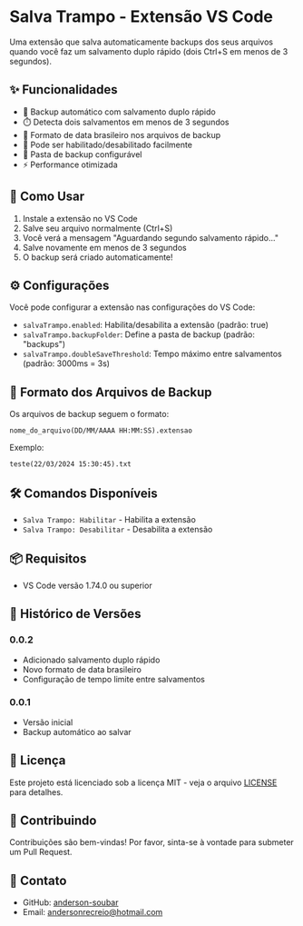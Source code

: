 # Salva Trampo - Extensão VS Code

Uma extensão que salva automaticamente backups dos seus arquivos quando você faz um salvamento duplo rápido (dois Ctrl+S em menos de 3 segundos).

## ✨ Funcionalidades

- 💾 Backup automático com salvamento duplo rápido
- ⏱️ Detecta dois salvamentos em menos de 3 segundos
- 📅 Formato de data brasileiro nos arquivos de backup
- 🔄 Pode ser habilitado/desabilitado facilmente
- 📁 Pasta de backup configurável
- ⚡ Performance otimizada

## 🚀 Como Usar

1. Instale a extensão no VS Code
2. Salve seu arquivo normalmente (Ctrl+S)
3. Você verá a mensagem "Aguardando segundo salvamento rápido..."
4. Salve novamente em menos de 3 segundos
5. O backup será criado automaticamente!

## ⚙️ Configurações

Você pode configurar a extensão nas configurações do VS Code:

- `salvaTrampo.enabled`: Habilita/desabilita a extensão (padrão: true)
- `salvaTrampo.backupFolder`: Define a pasta de backup (padrão: "backups")
- `salvaTrampo.doubleSaveThreshold`: Tempo máximo entre salvamentos (padrão: 3000ms = 3s)

## 📝 Formato dos Arquivos de Backup

Os arquivos de backup seguem o formato:
```
nome_do_arquivo(DD/MM/AAAA HH:MM:SS).extensao
```

Exemplo:
```
teste(22/03/2024 15:30:45).txt
```

## 🛠️ Comandos Disponíveis

- `Salva Trampo: Habilitar` - Habilita a extensão
- `Salva Trampo: Desabilitar` - Desabilita a extensão

## 📦 Requisitos

- VS Code versão 1.74.0 ou superior

## 🔄 Histórico de Versões

### 0.0.2
- Adicionado salvamento duplo rápido
- Novo formato de data brasileiro
- Configuração de tempo limite entre salvamentos

### 0.0.1
- Versão inicial
- Backup automático ao salvar

## 📄 Licença

Este projeto está licenciado sob a licença MIT - veja o arquivo [LICENSE](LICENSE) para detalhes.

## 👥 Contribuindo

Contribuições são bem-vindas! Por favor, sinta-se à vontade para submeter um Pull Request.

## 📧 Contato

- GitHub: [anderson-soubar](https://github.com/anderson-soubar)
- Email: andersonrecreio@hotmail.com
